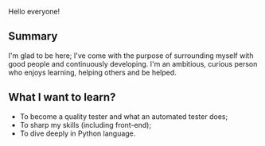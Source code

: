 Hello everyone!

Summary
-
I'm glad to be here; I've come with the purpose of surrounding myself with good people and continuously developing.
I'm an ambitious, curious person who enjoys learning, helping others and be helped.

What I want to learn?
-
- To become a quality tester and what an automated tester does;
- To sharp my skills (including front-end);
- To dive deeply in Python language.


